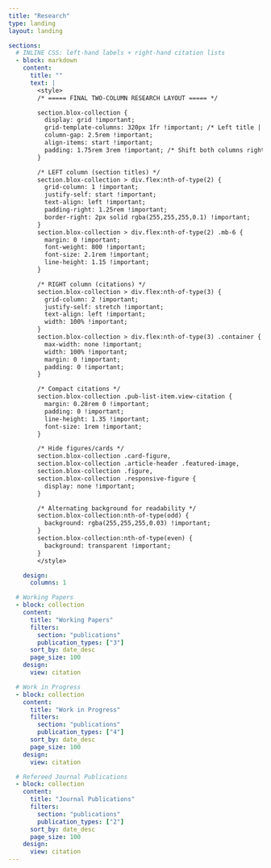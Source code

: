 ```yaml
---
title: "Research"
type: landing
layout: landing

sections:
  # INLINE CSS: left-hand labels + right-hand citation lists
  - block: markdown
    content:
      title: ""
      text: |
        <style>
        /* ===== FINAL TWO-COLUMN RESEARCH LAYOUT ===== */

        section.blox-collection {
          display: grid !important;
          grid-template-columns: 320px 1fr !important; /* Left title | Right list */
          column-gap: 2.5rem !important;
          align-items: start !important;
          padding: 1.75rem 3rem !important; /* Shift both columns right */
        }

        /* LEFT column (section titles) */
        section.blox-collection > div.flex:nth-of-type(2) {
          grid-column: 1 !important;
          justify-self: start !important;
          text-align: left !important;
          padding-right: 1.25rem !important;
          border-right: 2px solid rgba(255,255,255,0.1) !important;
        }
        section.blox-collection > div.flex:nth-of-type(2) .mb-6 {
          margin: 0 !important;
          font-weight: 800 !important;
          font-size: 2.1rem !important;
          line-height: 1.15 !important;
        }

        /* RIGHT column (citations) */
        section.blox-collection > div.flex:nth-of-type(3) {
          grid-column: 2 !important;
          justify-self: stretch !important;
          text-align: left !important;
          width: 100% !important;
        }
        section.blox-collection > div.flex:nth-of-type(3) .container {
          max-width: none !important;
          width: 100% !important;
          margin: 0 !important;
          padding: 0 !important;
        }

        /* Compact citations */
        section.blox-collection .pub-list-item.view-citation {
          margin: 0.28rem 0 !important;
          padding: 0 !important;
          line-height: 1.35 !important;
          font-size: 1rem !important;
        }

        /* Hide figures/cards */
        section.blox-collection .card-figure,
        section.blox-collection .article-header .featured-image,
        section.blox-collection .figure,
        section.blox-collection .responsive-figure {
          display: none !important;
        }

        /* Alternating background for readability */
        section.blox-collection:nth-of-type(odd) {
          background: rgba(255,255,255,0.03) !important;
        }
        section.blox-collection:nth-of-type(even) {
          background: transparent !important;
        }
        </style>

    design:
      columns: 1

  # Working Papers
  - block: collection
    content:
      title: "Working Papers"
      filters:
        section: "publications"
        publication_types: ["3"]
      sort_by: date_desc
      page_size: 100
    design:
      view: citation

  # Work in Progress
  - block: collection
    content:
      title: "Work in Progress"
      filters:
        section: "publications"
        publication_types: ["4"]
      sort_by: date_desc
      page_size: 100
    design:
      view: citation

  # Refereed Journal Publications
  - block: collection
    content:
      title: "Journal Publications"
      filters:
        section: "publications"
        publication_types: ["2"]
      sort_by: date_desc
      page_size: 100
    design:
      view: citation
---
```



